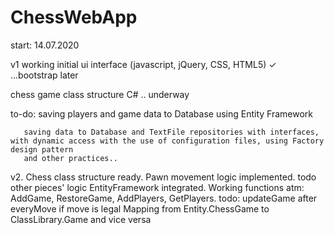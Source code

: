 # ChessWebApp

start: 14.07.2020

v1
working initial ui interface (javascript, jQuery, CSS, HTML5) ✓  ...bootstrap later

chess game class structure C# .. underway

to-do: saving players and game data to Database using Entity Framework

       saving data to Database and TextFile repositories with interfaces, with dynamic access with the use of configuration files, using Factory design pattern
       and other practices..



v2. Chess class structure ready. Pawn movement logic implemented. todo other pieces' logic
    EntityFramework integrated. Working functions atm: AddGame, RestoreGame, AddPlayers, GetPlayers. todo: updateGame after everyMove if move is legal 
    Mapping from Entity.ChessGame to ClassLibrary.Game and vice versa
    
              
       
